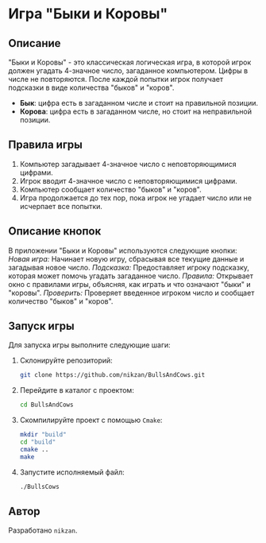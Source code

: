 # Игра "Быки и Коровы"

## Описание
"Быки и Коровы" - это классическая логическая игра, в которой игрок должен угадать 4-значное число, загаданное компьютером. Цифры в числе не повторяются. После каждой попытки игрок получает подсказки в виде количества "быков" и "коров".

- **Бык**: цифра есть в загаданном числе и стоит на правильной позиции.
- **Корова**: цифра есть в загаданном числе, но стоит на неправильной позиции.

## Правила игры
1. Компьютер загадывает 4-значное число с неповторяющимися цифрами.
2. Игрок вводит 4-значное число с неповторяющимися цифрами.
3. Компьютер сообщает количество "быков" и "коров".
4. Игра продолжается до тех пор, пока игрок не угадает число или не исчерпает все попытки.

## Описание кнопок
В приложении "Быки и Коровы" используются следующие кнопки:  
*Новая игра:* Начинает новую игру, сбрасывая все текущие данные и загадывая новое число.
*Подсказка:* Предоставляет игроку подсказку, которая может помочь угадать загаданное число.
*Правила:* Открывает окно с правилами игры, объясняя, как играть и что означают "быки" и "коровы".
*Проверить:* Проверяет введенное игроком число и сообщает количество "быков" и "коров".

## Запуск игры
Для запуска игры выполните следующие шаги:

1. Склонируйте репозиторий:
    ```sh
    git clone https://github.com/nikzan/BullsAndCows.git
    ```
   
2. Перейдите в каталог с проектом:
    ```sh
    cd BullsAndCows
    ```
   
3. Скомпилируйте проект с помощью `Сmake`:
    ```sh
    mkdir "build"
    cd "build"
    cmake ..
    make
    ```
   
4. Запустите исполняемый файл:
    ```sh
    ./BullsCows
    ```

## Автор
Разработано `nikzan`.
